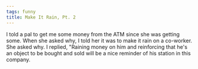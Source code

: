 ```yaml
---
tags: funny
title: Make It Rain, Pt. 2
---
```


I told a pal to get me some money from the ATM since she was getting some. When she asked why, I told her it was to make it rain on a co-worker. She asked why. I replied, "Raining money on him and reinforcing that he's an object to be bought and sold will be a nice reminder of his station in this company.
